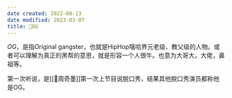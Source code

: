 ```yaml
---
date created: 2022-08-13
date modified: 2023-03-07
title: 🐤OG
---
```


*OG*，是指Original gangster，也就是HipHop嘻哈界元老级、教父级的人物。或者可以理解为真正的黑帮的意思，就是形容一个人很牛。也意为大哥大，大佬，鼻祖等。

第一次听说，是[[🧑周奇墨]]第一次上节目说脱口秀，结果其他脱口秀演员都称他是OG。
